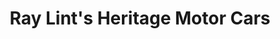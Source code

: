 ---
title: "Ray Lint's Heritage Motor Cars"
url: /johnstown/ray-lints-heritage-motor-cars/
shop: Autohaus
---